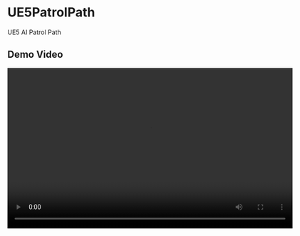# UE5PatrolPath
 UE5 AI Patrol Path
## Demo Video

<video width="640" height="360" controls>
  <source src="UE5PatrolPath.mp4" type="video/mp4">
  Tarayıcınız video oynatmayı desteklemiyor.
</video>
